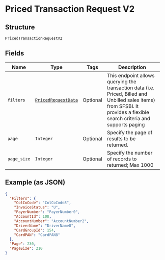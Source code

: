 
# Priced Transaction Request V2

## Structure

`PricedTransactionRequestV2`

## Fields

| Name | Type | Tags | Description |
|  --- | --- | --- | --- |
| `filters` | [`PricedRequestData`](../../doc/models/priced-request-data.md) | Optional | This endpoint allows querying the transaction data (i.e. Priced, Billed and Unbilled sales items) from SFSBI. It provides a flexible search criteria and supports paging |
| `page` | `Integer` | Optional | Specify the page of results to be returned. |
| `page_size` | `Integer` | Optional | Specify the number of records to returned; Max 1000 |

## Example (as JSON)

```json
{
  "Filters": {
    "ColCoCode": "ColCoCode8",
    "InvoiceStatus": "U",
    "PayerNumber": "PayerNumber0",
    "AccountId": 108,
    "AccountNumber": "AccountNumber2",
    "DriverName": "DriverName8",
    "CardGroupId": 154,
    "CardPAN": "CardPAN8"
  },
  "Page": 230,
  "PageSize": 210
}
```


